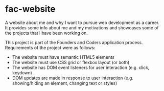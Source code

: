 # fac-website
A website about me and why I want to pursue web development as a career. It provides some info about me and my motivations and showcases some of the projects that I have been working on. 

This project is part of the Founders and Coders application process. Requirements of the project were as follows:

* The website must have semantic HTML5 elements
* The website must use CSS grid or flexbox layout (or both)
* The website has DOM event listeners for user interaction (e.g. click, keydown)
* DOM updates are made in response to user interaction (e.g. showing/hiding an element, changing text or styles)
